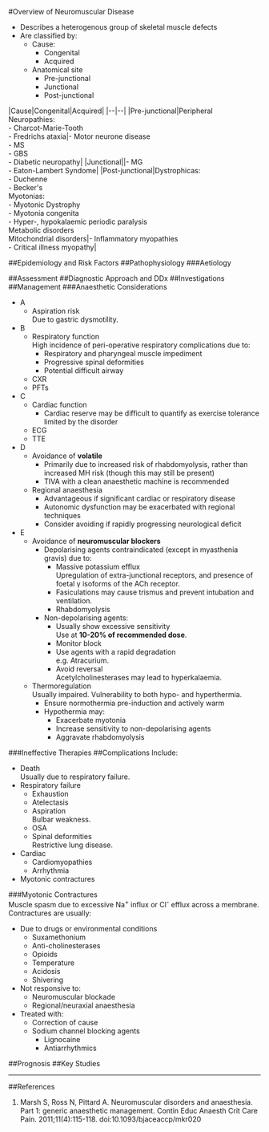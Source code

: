 #Overview of Neuromuscular Disease
* Describes a heterogenous group of skeletal muscle defects
* Are classified by:
	* Cause:
		* Congenital
		* Acquired
	* Anatomical site
		* Pre-junctional
		* Junctional
		* Post-junctional

|Cause|Congenital|Acquired|
|--|--|
|Pre-junctional|Peripheral Neuropathies:<br>- Charcot-Marie-Tooth<br>- Fredrichs ataxia|- Motor neurone disease<br>- MS<br>- GBS<br>- Diabetic neuropathy|
|Junctional||- MG<br>- Eaton-Lambert Syndome|
|Post-junctional|Dystrophicas:<br>- Duchenne<br>- Becker's<br>Myotonias:<br>- Myotonic Dystrophy<br>- Myotonia congenita<br>- Hyper-, hypokalaemic periodic paralysis<br>Metabolic disorders<br>Mitochondrial disorders|- Inflammatory myopathies<br>- Critical illness myopathy|





##Epidemiology and Risk Factors
##Pathophysiology
###Aetiology



##Assessment
##Diagnostic Approach and DDx
##Investigations
##Management
###Anaesthetic Considerations
* A
	* Aspiration risk  
	Due to gastric dysmotility.
* B
	* Respiratory function  
	High incidence of peri-operative respiratory complications due to:
		* Respiratory and pharyngeal muscle impediment
		* Progressive spinal deformities
		* Potential difficult airway
	* CXR
	* PFTs
* C
	* Cardiac function
		* Cardiac reserve may be difficult to quantify as exercise tolerance limited by the disorder
	* ECG
	* TTE
* D
	* Avoidance of **volatile**
		* Primarily due to increased risk of rhabdomyolysis, rather than increased MH risk (though this may still be present)
		* TIVA with a clean anaesthetic machine is recommended
	* Regional anaesthesia
		* Advantageous if significant cardiac or respiratory disease
		* Autonomic dysfunction may be exacerbated with regional techniques
		* Consider avoiding if rapidly progressing neurological deficit
* E
	* Avoidance of **neuromuscular blockers**
		* Depolarising agents contraindicated (except in myasthenia gravis) due to:
			* Massive potassium efflux  
			Upregulation of extra-junctional receptors, and presence of foetal γ isoforms of the ACh receptor.
			* Fasiculations may cause trismus and prevent intubation and ventilation.
			* Rhabdomyolysis
		* Non-depolarising agents:
			* Usually show excessive sensitivity  
			Use at **10-20% of recommended dose**.
			* Monitor block
			* Use agents with a rapid degradation  
			e.g. Atracurium.
			* Avoid reversal  
			Acetylcholinesterases may lead to hyperkalaemia.
	* Thermoregulation  
	Usually impaired. Vulnerability to both hypo- and hyperthermia.
		* Ensure normothermia pre-induction and actively warm
		* Hypothermia may:
			* Exacerbate myotonia
			* Increase sensitivity to non-depolarising agents
			* Aggravate rhabdomyolysis

###Ineffective Therapies
##Complications
Include:
* Death  
Usually due to respiratory failure.
* Respiratory failure
	* Exhaustion
	* Atelectasis
	* Aspiration  
	Bulbar weakness.
	* OSA
	* Spinal deformities  
	Restrictive lung disease.
* Cardiac
	* Cardiomyopathies
	* Arrhythmia
* Myotonic contractures


###Myotonic Contractures  
Muscle spasm due to excessive Na<sup>+</sup> influx or Cl<sup>-</sup> efflux across a membrane. Contractures are usually:
* Due to drugs or environmental conditions
	* Suxamethonium
	* Anti-cholinesterases
	* Opioids
	* Temperature
	* Acidosis
	* Shivering
* Not responsive to:
	* Neuromuscular blockade
	* Regional/neuraxial anaesthesia
* Treated with:
	* Correction of cause
	* Sodium channel blocking agents
		* Lignocaine
		* Antiarrhythmics


##Prognosis
##Key Studies

---
##References
1. Marsh S, Ross N, Pittard A. Neuromuscular disorders and anaesthesia. Part 1: generic anaesthetic management. Contin Educ Anaesth Crit Care Pain. 2011;11(4):115-118. doi:10.1093/bjaceaccp/mkr020
